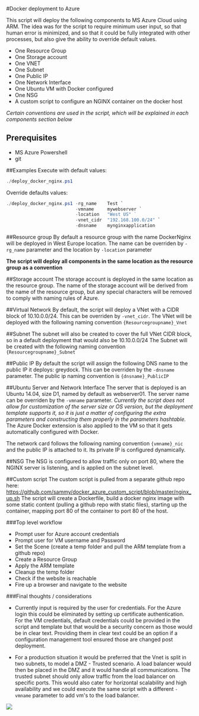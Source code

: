 #Docker deployment to Azure

This script will deploy the following components to MS Azure Cloud using ARM.
The idea was for the script to require minimum user input, so that human error is minimized, and so that it could be fully integrated with other processes, but also give the ability to override default values.

+ One Resource Group
+ One Storage account
+ One VNET
+ One Subnet
+ One Public IP
+ One Network Interface
+ One Ubuntu VM with Docker configured
+ One NSG
+ A custom script to configure an NGINX container on the docker host

_Certain conventions are used in the script, which will be explained in each components section below_

## Prerequisites
+ MS Azure Powershell
+ git

##Examples
Execute with default values:
```Powershell
./deploy_docker_nginx.ps1
```

Override defaults values:
```Powershell
./deploy_docker_nginx.ps1 -rg_name    Test `
                          -vmname     mywebserver `
                          -location   "West US" `  
                          -vnet_cidr  "192.168.100.0/24" `
                          -dnsname    mynginxapplication
```

##Resource group
By default a resource group with the name DockerNginx will be deployed in West Europe location.
The name can be overriden by ```-rg_name``` parameter and the location by ```-location``` parameter

<strong>The script will deploy all components in the same location as the resource group as a convention</strong>

##Storage account
The storage account is deployed in the same location as the resource group.
The name of the storage account will be derived from the name of the resource group, but any special characters will be removed to comply with naming rules of Azure.

##Virtual Network
By default, the script will deploy a VNet with a CIDR block of 10.10.0.0/24. This can be overriden by ```-vnet_cidr```.
The VNet will be deployed with the following naming convention ```{Resourcegroupname}_Vnet```

##Subnet
The subnet will also be created to cover the full VNet CIDR block, so in a default deployment that would also be 10.10.0.0/24
The Subnet will be created with the following naming convention ```{Resourcegroupname}_Subnet```

##Public IP
By default the script will assign the following DNS name to the public IP it deploys: greydock. This can be overriden by the ```-dnsname``` parameter.
The public ip naming convention is ```{dnsname}_PublicIP```

##Ubuntu Server and Network Interface
The server that is deployed is an Ubuntu 14.04, size D1, named by default as webserver01. The server name can be overriden by the ```-vmname``` parameter.
_Currently the script does not allow for customization of the server size or OS version, but the deployment template supports it, so it is just a matter of configuring the extra parameters and constructing them properly in the parameters hashtable._
The Azure Docker extension is also applied to the VM so that it gets automatically configured with Docker.

The network card follows the following naming convention ```{vmname}_nic``` and the public IP is attached to it. Its private IP is configured dynamically.

##NSG
The NSG is configured to allow traffic only on port 80, where the NGINX server is listening, and is applied on the subnet level.

##Custom script
The custom script is pulled from a separate github repo here: https://github.com/sammy/docker_azure_custom_script/blob/master/nginx_up.sh
The script will create a Dockerfile, build a docker nginx image with some static content (pulling a github repo with static files), starting up the container, mapping port 80 of the container to port 80 of the host.

###Top level workflow
+ Prompt user for Azure account credentials
+ Prompt user for VM username and Password
+ Set the Scene (create a temp folder and pull the ARM template from a github repo)
+ Create a Resource Group
+ Apply the ARM template
+ Cleanup the temp folder
+ Check if the website is reachable
+ Fire up a browser and navigate to the website

###Final thoughts / considerations

+ Currently input is required by the user for credentials. For the Azure login this could be eliminated by setting up certificate authentication. For the VM credentials, default credentials could be provided in the script and template but that would be a security concern as those would be in clear text. Providing them in clear text could be an option if a configuration management tool ensured those are changed post deployment.

+ For a production situation it would be preferred that the Vnet is split in two subnets, to model a DMZ - Trusted scenario. A load balancer would then be placed in the DMZ and it would handle all communications. The trusted subnet should only allow traffic from the load balancer on specific ports. This would also cater for horizontal scalability and high availability and we could execute the same script with a different ```-vmname``` parameter to add vm's to the load balancer.

<a href="http://armviz.io/#/?load=https://raw.githubusercontent.com/sammy/docker_azure_template/master/azuredeploy.json" target="_blank">
  <img src="http://armviz.io/visualizebutton.png"/>
</a>
